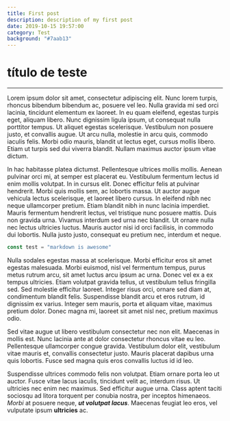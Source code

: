 ```yaml
---
title: First post
description: description of my first post
date: 2019-10-15 19:57:00
category: Test
background: "#7aab13"
---
```


# título de teste
---

Lorem ipsum dolor sit amet, consectetur adipiscing elit. Nunc lorem turpis, rhoncus bibendum bibendum ac, posuere vel leo. Nulla gravida mi sed orci lacinia, tincidunt elementum ex laoreet. In eu quam eleifend, egestas turpis eget, aliquam libero. Nunc dignissim ligula ipsum, ut consequat nulla porttitor tempus. Ut aliquet egestas scelerisque. Vestibulum non posuere justo, et convallis augue. Ut arcu nulla, molestie in arcu quis, commodo iaculis felis. Morbi odio mauris, blandit ut lectus eget, cursus mollis libero. Etiam ut turpis sed dui viverra blandit. Nullam maximus auctor ipsum vitae dictum.

In hac habitasse platea dictumst. Pellentesque ultrices mollis mollis. Aenean pulvinar orci mi, at semper est placerat eu. Vestibulum fermentum lectus id enim mollis volutpat. In in cursus elit. Donec efficitur felis at pulvinar hendrerit. Morbi quis mollis sem, ac lobortis massa. Ut auctor augue vehicula lectus scelerisque, et laoreet libero cursus. In eleifend nibh nec neque ullamcorper pretium. Etiam blandit nibh in nunc lacinia imperdiet. Mauris fermentum hendrerit lectus, vel tristique nunc posuere mattis. Duis non gravida urna. Vivamus interdum sed urna nec blandit. Ut ornare nulla nec lectus ultricies luctus. Mauris auctor nisi id orci facilisis, in commodo dui lobortis. Nulla justo justo, consequat eu pretium nec, interdum et neque.

```javascript
const test = "markdown is awesome"
```
Nulla sodales egestas massa at scelerisque. Morbi efficitur eros sit amet egestas malesuada. Morbi euismod, nisl vel fermentum tempus, purus metus rutrum arcu, sit amet luctus arcu ipsum ac urna. Donec vel ex a ex tempus ultricies. Etiam volutpat gravida tellus, ut vestibulum tellus fringilla sed. Sed molestie efficitur laoreet. Integer risus orci, ornare sed diam at, condimentum blandit felis. Suspendisse blandit arcu et eros rutrum, id dignissim ex varius. Integer sem mauris, porta et aliquam vitae, maximus pretium dolor. Donec magna mi, laoreet sit amet nisl nec, pretium maximus odio.

Sed vitae augue ut libero vestibulum consectetur nec non elit. Maecenas in mollis est. Nunc lacinia ante at dolor consectetur rhoncus vitae eu leo. Pellentesque ullamcorper congue gravida. Vestibulum dolor elit, vestibulum vitae mauris et, convallis consectetur justo. Mauris placerat dapibus urna quis lobortis. Fusce sed magna quis eros convallis luctus id id leo.

Suspendisse ultrices commodo felis non volutpat. Etiam ornare porta leo ut auctor. Fusce vitae lacus iaculis, tincidunt velit ac, interdum risus. Ut ultricies nec enim nec maximus. Sed efficitur augue urna. Class aptent taciti sociosqu ad litora torquent per conubia nostra, per inceptos himenaeos. _Morbi_ at posuere neque, *__ut volutpat lacus__*. Maecenas feugiat leo eros, vel vulputate ipsum **ultricies** ac.

